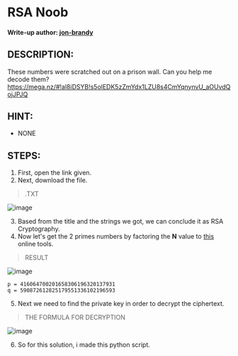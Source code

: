 # RSA Noob
#### Write-up author: [jon-brandy](https://github.com/jon-brandy)
## DESCRIPTION:
These numbers were scratched out on a prison wall. Can you help me decode them? https://mega.nz/#!al8iDSYB!s5olEDK5zZmYdx1LZU8s4CmYqnynvU_aOUvdQojJPJQ

## HINT:
- NONE

## STEPS:
1. First, open the link given.
2. Next, download the file.

> .TXT

![image](https://user-images.githubusercontent.com/70703371/200233085-444df0cf-06fa-4cf9-8526-287df4a224ef.png)


3. Based from the title and the strings we got, we can conclude it as RSA Cryptography.
4. Now let's get the 2 primes numbers by factoring the **N** value to [this](http://factordb.com/) online tools.

> RESULT

![image](https://user-images.githubusercontent.com/70703371/200233360-8f890364-300b-424c-b59c-426875254e37.png)


```
p = 416064700201658306196320137931
q = 590872612825179551336102196593
```

5. Next we need to find the private key in order to decrypt the ciphertext.

> THE FORMULA FOR DECRYPTION

![image](https://user-images.githubusercontent.com/70703371/200233997-f81a2582-6a61-49a6-988b-618640d29dc0.png)


6. So for this solution, i made this python script.

